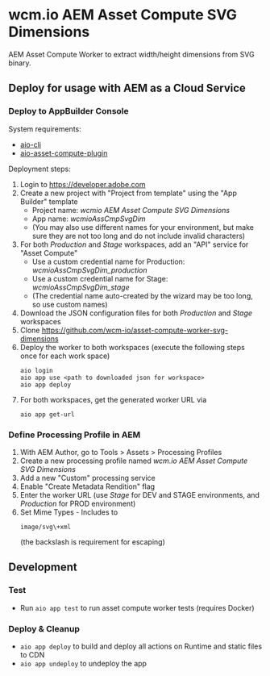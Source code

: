 # wcm.io AEM Asset Compute SVG Dimensions

AEM Asset Compute Worker to extract width/height dimensions from SVG binary.

## Deploy for usage with AEM as a Cloud Service

### Deploy to AppBuilder Console

System requirements:
* [aio-cli](https://github.com/adobe/aio-cli)
* [aio-asset-compute-plugin](https://github.com/adobe/aio-cli-plugin-asset-compute)

Deployment steps:

1. Login to https://developer.adobe.com
2. Create a new project with "Project from template" using the "App Builder" template
    * Project name: _wcmio AEM Asset Compute SVG Dimensions_
    * App name: _wcmioAssCmpSvgDim_
    * (You may also use different names for your environment, but make sure they are not too long and do not include invalid characters)
3. For both _Production_ and _Stage_ workspaces, add an "API" service for "Asset Compute"
    * Use a custom credential name for Production: _wcmioAssCmpSvgDim_production_
    * Use a custom credential name for Stage: _wcmioAssCmpSvgDim_stage_
    * (The credential name auto-created by the wizard may be too long, so use custom names)
4. Download the JSON configuration files for both _Production_ and _Stage_ workspaces
5. Clone https://github.com/wcm-io/asset-compute-worker-svg-dimensions
6. Deploy the worker to both workspaces (execute the following steps once for each work space)
    ```
    aio login
    aio app use <path to downloaded json for workspace>
    aio app deploy
    ```
7. For both workspaces, get the generated worker URL via
    ```
    aio app get-url
    ```

### Define Processing Profile in AEM

1. With AEM Author, go to Tools > Assets > Processing Profiles
2. Create a new processing profile named _wcm.io AEM Asset Compute SVG Dimensions_
3. Add a new "Custom" processing service
4. Enable "Create Metadata Rendition" flag
5. Enter the worker URL (use _Stage_ for DEV and STAGE environments, and _Production_ for PROD environment)
6. Set Mime Types - Includes to
    ```
    image/svg\+xml
    ```
    (the backslash is requirement for escaping)



## Development


### Test

- Run `aio app test` to run asset compute worker tests (requires Docker)

### Deploy & Cleanup

- `aio app deploy` to build and deploy all actions on Runtime and static files to CDN
- `aio app undeploy` to undeploy the app
